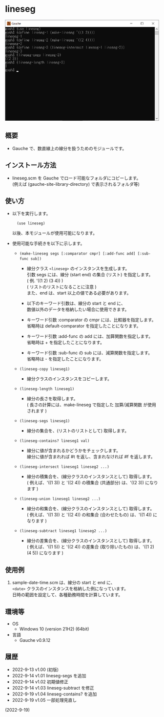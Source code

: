 # lineseg

![image](image.png)

## 概要
- Gauche で、数直線上の線分を扱うためのモジュールです。


## インストール方法
- lineseg.scm を Gauche でロード可能なフォルダにコピーします。  
  (例えば (gauche-site-library-directory) で表示されるフォルダ等)


## 使い方
- 以下を実行します。
  ```
    (use lineseg)
  ```
  以後、本モジュールが使用可能になります。

- 使用可能な手続きを以下に示します。
  - `(make-lineseg segs [:comparator cmpr] [:add-func add] [:sub-func sub])`
    - 線分クラス `<lineseg>` のインスタンスを生成します。  
      引数 segs には、線分 (start end) の集合 (リスト) を指定します。  
      ( 例. '((1 2) (3 4)) )  
      ( リストのリストになることに注意 )  
      また、end は、start 以上の値である必要があります。

    - 以下のキーワード引数は、線分の start と end に、  
      数値以外のデータを格納したい場合に使用できます。

    - キーワード引数 :comparator の cmpr には、比較器を指定します。  
      省略時は default-comparator を指定したことになります。

    - キーワード引数 :add-func の add には、加算関数を指定します。  
      省略時は + を指定したことになります。

    - キーワード引数 :sub-func の sub には、減算関数を指定します。  
      省略時は - を指定したことになります。

  - `(lineseg-copy lineseg1)`
    - 線分クラスのインスタンスをコピーします。

  - `(lineseg-length lineseg1)`
    - 線分の長さを取得します。  
      ( 長さの計算には、make-lineseg で指定した 加算/減算関数 が使用されます )

  - `(lineseg-segs lineseg1)`
    - 線分の集合を、(リストのリストとして) 取得します。

  - `(lineseg-contains? lineseg1 val)`
    - 線分に値が含まれるかどうかをチェックします。  
      線分に値が含まれれば #t を返し、含まれなければ #f を返します。

  - `(lineseg-intersect lineseg1 lineseg2 ...)`
    - 線分の積集合を、(線分クラスのインスタンスとして) 取得します。  
      ( 例えば、'((1 3)) と '((2 4)) の積集合 (共通部分) は、'((2 3)) になります )

  - `(lineseg-union lineseg1 lineseg2 ...)`
    - 線分の和集合を、(線分クラスのインスタンスとして) 取得します。  
      ( 例えば、'((1 3)) と '((2 4)) の和集合 (合わせたもの) は、'((1 4)) になります )

  - `(lineseg-subtract lineseg1 lineseg2 ...)`
    - 線分の差集合を、(線分クラスのインスタンスとして) 取得します。  
      ( 例えば、'((1 5)) と '((2 4)) の差集合 (取り除いたもの) は、'((1 2) (4 5)) になります )


## 使用例
1. sample-date-time.scm は、線分の start と end に、  
   `<date>` クラスのインスタンスを格納した例になっています。  
   日時の範囲を設定して、各種勤務時間を計算しています。


## 環境等
- OS
  - Windows 10 (version 21H2) (64bit)
- 言語
  - Gauche v0.9.12

## 履歴
- 2022-9-13  v1.00 (初版)
- 2022-9-14  v1.01 lineseg-segs を追加
- 2022-9-14  v1.02 初期値修正
- 2022-9-14  v1.03 lineseg-subtract を修正
- 2022-9-19  v1.04 lineseg-contains? を追加
- 2022-9-19  v1.05 一部処理見直し


(2022-9-19)
